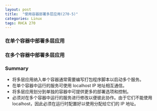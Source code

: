 ```yaml
---
layout: post
title:  "使用容器部署多层应用(270-5)"
categories: Linux
tags: RHCA 270
---
```


### 在单个容器中部署多层应用


### 在多个容器中部署多层应用



### Summary

*    将多层应用纳入单个容器通常需要编写打包程序脚本以启动多个服务。
*    在单个容器中运行的服务可使用 localhost IP 地址相互通信。
*    将多层应用划分到单独的容器中可提供更多的部署选项和控制。
*    必须对在多个容器中运行的服务进行修改以便彼此协作。由于它们不能使用 localhost，因此必须在运行时配置好以使用分配给它们的 IP 地址。 
